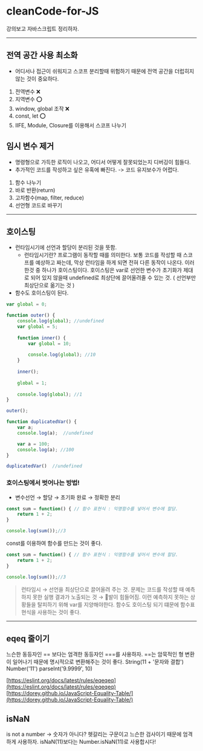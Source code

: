 # cleanCode-for-JS
강의보고 자바스크립트 정리하자.

---

## 전역 공간 사용 최소화
- 어디서나 접근이 쉬워지고 스코프 분리할때 위험하기 때문에 전역 공간을 더럽히지 않는 것이 중요하다.

1. 전역변수 ❌
2. 지역변수 ⭕️
3. window, global 조작 ❌
4. const, let ⭕️
5. IIFE, Module, Closure를 이용해서 스코프 나누기


## 임시 변수 제거
- 명령형으로 가득한 로직이 나오고, 어디서 어떻게 잘못되었는지 디버깅이 힘들다. 
- 추가적인 코드를 작성하고 싶은 유혹에 빠진다. -> 코드 유지보수가 어렵다.

1. 함수 나누기 
2. 바로 반환(return)
3. 고차함수(map, filter, reduce)
4. 선언형 코드로 바꾸기

---

## 호이스팅
- 런타임시기에 선언과 할당이 분리된 것을 뜻함.
  - 런타임시기란? 프로그램이 동작할 때를 의미한다. 보통 코드를 작성할 때 스코프를 예상하고 짜는데, 막상 런타임을 하게 되면 전혀 다른 동작이 나온다. 이러한것 중 하나가 호이스팅이다.
호이스팅은 var로 선언한 변수가 초기화가 제대로 되어 있지 않을때 undefined로 최상단에 끌어올려줄 수 있는 것. ( 선언부만 최상단으로 옮기는 것 )
- 함수도 호이스팅이 된다. 

```javascript
var global = 0;

function outer() {
	console.log(global); //undefined
	var global = 5;
	
	function inner() {
		var global = 10;
	
		console.log(global); //10
	}	
	
	inner();
	
	global = 1;
	
	console.log(global); //1
}

outer();
```

```javascript
function duplicatedVar() {
	var a;
	console.log(a);  //undefined

	var a = 100;
	console.log(a); //100
}

duplicatedVar()  //undefined
```



### 호이스팅에서 벗어나는 방법!
- 변수선언 → 할당 → 초기화 완료 → 정확한 분리
```javascript
const sum = function() { // 함수 표현식 : 익명함수를 넣어서 변수에 할당.
	return 1 + 2;
}

console.log(sum());//3
```

const를 이용하여 함수를 만드는 것이 좋다. 
```javascript 
const sum = function() { // 함수 표현식 : 익명함수를 넣어서 변수에 할당.
	return 1 + 2;
}

console.log(sum());//3
```

> 런타임시 → 선언을 최상단으로 끌어올려 주는 것.
문제는 코드를 작성할 때 예측하지 못한 실행 결과가 노출되는 것 → 🐶발이 힘들어짐.
이런 예측하지 못하는 상황들을 탈피하기 위해 var를 지양해야한다.
함수도 호이스팅 되기 떄문에 함수표현식을 사용하는 것이 좋다.

---

## eqeq 줄이기

느슨한 동등자인 == 보다는 엄격한 동등자인 ===를 사용하자. 
==는 암묵적인 형 변환이 일어나기 때문에 명시적으로 변환해주는 것이 좋다. 
String(11 + '문자와 결합')
Number('11')
parseInt('9.9999', 10)

[https://eslint.org/docs/latest/rules/eqeqeq](https://eslint.org/docs/latest/rules/eqeqeq)
[https://dorey.github.io/JavaScript-Equality-Table/](https://dorey.github.io/JavaScript-Equality-Table/)


## isNaN
is not a number ->  숫자가 아니다?
헷갈리는 구문이고 느슨한 검사이기 때문에 엄격하게 사용하자. 
isNaN(11)보다는 Number.isNaN(11)로 사용합시다!

